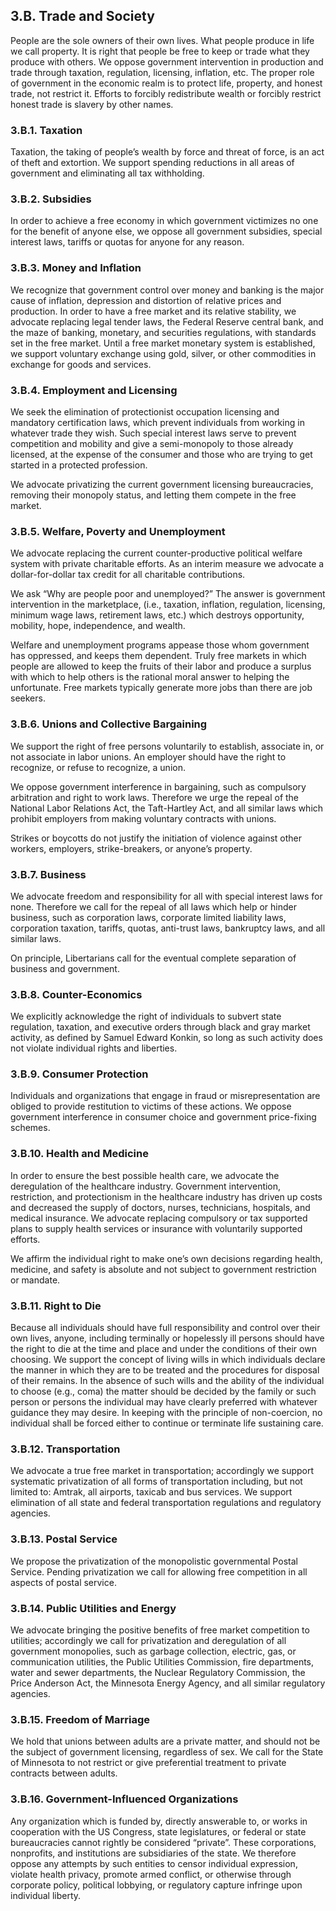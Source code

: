 ## 3.B. Trade and Society
People are the sole owners of their own lives. What people produce in life we call property. It is right that people be free to keep or trade what they produce with others. We oppose government intervention in production and trade through taxation, regulation, licensing, inflation, etc. The proper role of government in the economic realm is to protect life, property, and honest trade, not restrict it. Efforts to forcibly redistribute wealth or forcibly restrict honest trade is slavery by other names.

### 3.B.1. Taxation
Taxation, the taking of people’s wealth by force and threat of force, is an act of theft and extortion. We support spending reductions in all areas of government and eliminating all tax withholding.

### 3.B.2. Subsidies
In order to achieve a free economy in which government victimizes no one for the benefit of anyone else, we oppose all government subsidies, special interest laws, tariffs or quotas for anyone for any reason.

### 3.B.3. Money and Inflation
We recognize that government control over money and banking is the major cause of inflation, depression and distortion of relative prices and production. In order to have a free market and its relative stability, we advocate replacing legal tender laws, the Federal Reserve central bank, and the maze of banking, monetary, and securities regulations, with standards set in the free market. Until a free market monetary system is established, we support voluntary exchange using gold, silver, or other commodities in exchange for goods and services.

### 3.B.4. Employment and Licensing
We seek the elimination of protectionist occupation licensing and mandatory certification laws, which prevent individuals from working in whatever trade they wish. Such special interest laws serve to prevent competition and mobility and give a semi-monopoly to those already licensed, at the expense of the consumer and those who are trying to get started in a protected profession.

We advocate privatizing the current government licensing bureaucracies, removing their monopoly status, and letting them compete in the free market.

### 3.B.5. Welfare, Poverty and Unemployment
We advocate replacing the current counter-productive political welfare system with private charitable efforts. As an interim measure we advocate a dollar-for-dollar tax credit for all charitable contributions.

We ask “Why are people poor and unemployed?” The answer is government intervention in the marketplace, (i.e., taxation, inflation, regulation, licensing, minimum wage laws, retirement laws, etc.) which destroys opportunity, mobility, hope, independence, and wealth.

Welfare and unemployment programs appease those whom government has oppressed, and keeps them dependent. Truly free markets in which people are allowed to keep the fruits of their labor and produce a surplus with which to help others is the rational moral answer to helping the unfortunate. Free markets typically generate more jobs than there are job seekers.

### 3.B.6. Unions and Collective Bargaining
We support the right of free persons voluntarily to establish, associate in, or not associate in labor unions. An employer should have the right to recognize, or refuse to recognize, a union.

We oppose government interference in bargaining, such as compulsory arbitration and right to work laws. Therefore we urge the repeal of the National Labor Relations Act, the Taft-Hartley Act, and all similar laws which prohibit employers from making voluntary contracts with unions.

Strikes or boycotts do not justify the initiation of violence against other workers, employers, strike-breakers, or anyone’s property.

### 3.B.7. Business
We advocate freedom and responsibility for all with special interest laws for none. Therefore we call for the repeal of all laws which help or hinder business, such as corporation laws, corporate limited liability laws, corporation taxation, tariffs, quotas, anti-trust laws, bankruptcy laws, and all similar laws.

On principle, Libertarians call for the eventual complete separation of business and government.

### 3.B.8. Counter-Economics
We explicitly acknowledge the right of individuals to subvert state regulation, taxation, and executive orders through black and gray market activity, as defined by Samuel Edward Konkin, so long as such activity does not violate individual rights and liberties.

### 3.B.9. Consumer Protection
Individuals and organizations that engage in fraud or misrepresentation are obliged to provide restitution to victims of these actions. We oppose government interference in consumer choice and government price-fixing schemes.

### 3.B.10. Health and Medicine
In order to ensure the best possible health care, we advocate the deregulation of the healthcare industry. Government intervention, restriction, and protectionism in the healthcare industry has driven up costs and decreased the supply of doctors, nurses, technicians, hospitals, and medical insurance. We advocate replacing compulsory or tax supported plans to supply health services or insurance with voluntarily supported efforts.

We affirm the individual right to make one’s own decisions regarding health, medicine, and safety is absolute and not subject to government restriction or mandate.

### 3.B.11. Right to Die
Because all individuals should have full responsibility and control over their own lives, anyone, including terminally or hopelessly ill persons should have the right to die at the time and place and under the conditions of their own choosing. We support the concept of living wills in which individuals declare the manner in which they are to be treated and the procedures for disposal of their remains. In the absence of such wills and the ability of the individual to choose (e.g., coma) the matter should be decided by the family or such person or persons the individual may have clearly preferred with whatever guidance they may desire. In keeping with the principle of non-coercion, no individual shall be forced either to continue or terminate life sustaining care.

### 3.B.12. Transportation
We advocate a true free market in transportation; accordingly we support systematic privatization of all forms of transportation including, but not limited to: Amtrak, all airports, taxicab and bus services. We support elimination of all state and federal transportation regulations and regulatory agencies.

### 3.B.13. Postal Service
We propose the privatization of the monopolistic governmental Postal Service. Pending privatization we call for allowing free competition in all aspects of postal service.

### 3.B.14. Public Utilities and Energy
We advocate bringing the positive benefits of free market competition to utilities; accordingly we call for privatization and deregulation of all government monopolies, such as garbage collection, electric, gas, or communication utilities, the Public Utilities Commission, fire departments, water and sewer departments, the Nuclear Regulatory Commission, the Price Anderson Act, the Minnesota Energy Agency, and all similar regulatory agencies.

### 3.B.15. Freedom of Marriage
We hold that unions between adults are a private matter, and should not be the subject of government licensing, regardless of sex. We call for the State of Minnesota to not restrict or give preferential treatment to private contracts between adults.

### 3.B.16. Government-Influenced Organizations
Any organization which is funded by, directly answerable to, or works in cooperation with the US Congress, state legislatures, or federal or state bureaucracies cannot rightly be considered “private”. These corporations, nonprofits, and institutions are subsidiaries of the state. We therefore oppose any attempts by such entities to censor individual expression, violate health privacy, promote armed conflict, or otherwise through corporate policy, political lobbying, or regulatory capture infringe upon individual liberty.
